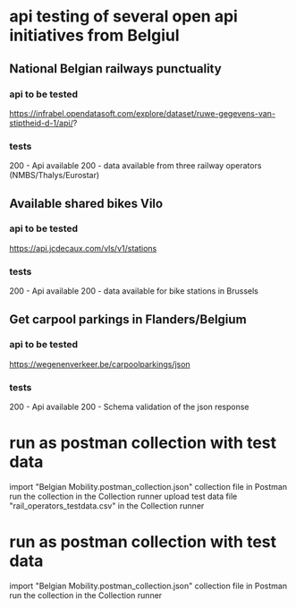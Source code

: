 # api testing of several open api initiatives from Belgiul

## National Belgian railways punctuality

### api to be tested 
https://infrabel.opendatasoft.com/explore/dataset/ruwe-gegevens-van-stiptheid-d-1/api/?

### tests
200 - Api available
200 - data available from three railway operators (NMBS/Thalys/Eurostar)

## Available shared bikes Vilo

### api to be tested 
https://api.jcdecaux.com/vls/v1/stations

### tests
200 - Api available
200 - data available for bike stations in Brussels

## Get carpool parkings in Flanders/Belgium

### api to be tested 
https://wegenenverkeer.be/carpoolparkings/json

### tests
200 - Api available
200 - Schema validation of the json response


# run as postman collection with test data
import "Belgian Mobility.postman_collection.json" collection file in Postman
run the collection in the Collection runner
upload test data file "rail_operators_testdata.csv" in the Collection runner

# run as postman collection with test data
import "Belgian Mobility.postman_collection.json" collection file in Postman
run the collection in the Collection runner

